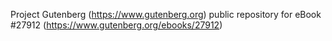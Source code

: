 Project Gutenberg (https://www.gutenberg.org) public repository for eBook #27912 (https://www.gutenberg.org/ebooks/27912)
